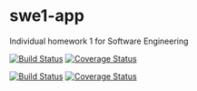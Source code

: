 # swe1-app
Individual homework 1 for Software Engineering

[![Build Status](https://app.travis-ci.com/FranckyXue/swe1-app.svg?branch=main)](https://app.travis-ci.com/FranckyXue/swe1-app)
[![Coverage Status](https://coveralls.io/repos/github/FranckyXue/swe1-app/badge.svg?branch=main)](https://coveralls.io/github/FranckyXue/swe1-app?branch=main)

[![Build Status](https://app.travis-ci.com/FranckyXue/swe1-app.svg?branch=test)](https://app.travis-ci.com/FranckyXue/swe1-app)
[![Coverage Status](https://coveralls.io/repos/github/FranckyXue/swe1-app/badge.svg?branch=test)](https://coveralls.io/github/FranckyXue/swe1-app?branch=test)
